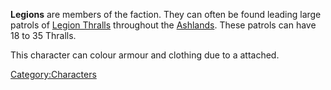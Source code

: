 **Legions** are members of the [](Skeleton_Legion.md) faction. They can often be found
leading large patrols of [Legion Thralls](Legion_Thrall.md "wikilink")
throughout the [Ashlands](Ashlands.md "wikilink"). These patrols can have
18 to 35 Thralls.

This character can colour armour and clothing due to a [](Colour_Scheme.md) attached.

[Category:Characters](Category:Characters "wikilink")